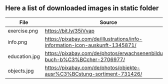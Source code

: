 ## Here a list of downloaded images in static folder

File | Source | License
--- | --- | ---
exercise.png | https://bit.ly/35iVvap | https://pixabay.com/de/service/license/
info.png | https://pixabay.com/de/illustrations/info-information-icon-auskunft-1345871/ | https://pixabay.com/de/service/license/
education.jpg | https://pixabay.com/de/photos/erwachsenenbildung-buch-b%C3%BCcher-2706977/ | https://pixabay.com/de/service/license/
objects.jpg | https://pixabay.com/de/photos/objekte-ausr%C3%BCstung-sortiment-731426/ | https://pixabay.com/de/service/license/